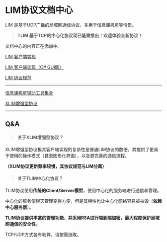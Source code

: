 # LIM协议文档中心

LIM 是基于UDP广播的局域网通信协议，多用于信息课机房等情景。

> **TLIM 基于TCP的中心化协议现已隆重推出！欢迎体验全新协议！**

文档中心的内容正在添加中。

[LIM 客户端实现](https://github.com/DreamDevelopmentTeam/LIM-Client)

[LIM 客户端实现（C# GUI版）](https://github.com/DreamDevelopmentTeam/LIM-Client-CSharp)

[LIM 协议规范](https://github.com/DreamDevelopmentTeam/LIM-Protocol)

---

[信息课机房辅助工具集合](https://github.com/DreamDevelopmentTeam/StudentLIM)

[XLIM增强型协议](https://github.com/DreamDevelopmentTeam/XLIM-Client)

---

## Q&A

> #### 关于XLIM增强型协议？

XLIM增强型协议极其客户端实现的复杂性是普通LIM协议的数倍，其提供了更易于使用的操作模式（甚至图形化界面），以及更完善的通信流程。

**（XLIM协议更新频率较慢，其协议规范与LIM分离）**

> #### 关于TLIM中心化协议？

TLIM协议使用**传统的Client/Server模型**，使用中心化的服务端进行通信和管理。

中心化的服务使聊天管理变得方便，但是其特性也让中心化网络容易被摧毁（**依赖中心服务器**）。

**TLIM协议提供丰富的管理功能，并采用RSA进行端到端加密，最大程度保护局域网通信的安全性。**

TCP/UDP方式各有利弊，请按需选取。
